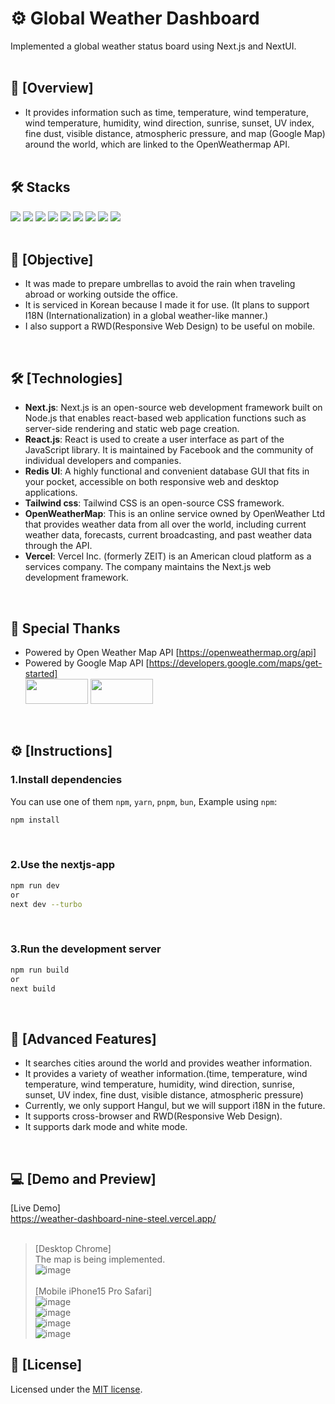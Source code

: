 # ⚙️ Global Weather Dashboard <br/>
 Implemented a global weather status board using Next.js and NextUI.
<br/>
<br/>

## 📢 [Overview]
- It provides information such as time, temperature, wind temperature, wind temperature, humidity, wind direction, sunrise, sunset, UV index, fine dust, visible distance, atmospheric pressure, and map (Google Map) around the world, which are linked to the OpenWeathermap API.
<br/><br/>

## 🛠️ Stacks
<img src="https://img.shields.io/badge/Next.js-000000?logo=Next.js&logoColor=white"/> <img src="https://img.shields.io/badge/React.js-%2320232a.svg?&logo=react&logoColor=%2361DAFB"/> <img src="https://img.shields.io/badge/radix%20ui-161618.svg?logo=radix-ui&logoColor=white" /> <img src="https://img.shields.io/badge/Tailwind CSS-06B6D4?logo=Tailwind CSS&logoColor=white"/> <img src="https://img.shields.io/badge/typescript-%23007ACC.svg?logo=typescript&logoColor=white"/> <img src="https://img.shields.io/badge/javascript-%23323330.svg?&logo=javascript&logoColor=%23F7DF1E"/> <img src="https://img.shields.io/badge/html5-%23E34F26.svg?&logo=html5&logoColor=white" /> <img src="https://img.shields.io/badge/CSS3-1572B6?logo=css3&logoColor=white"/> <img src="https://img.shields.io/badge/Vercel-000000?logo=Vercel&logoColor=white"/> <br/><br/>

## 🚩 [Objective]
- It was made to prepare umbrellas to avoid the rain when traveling abroad or working outside the office.
- It is serviced in Korean because I made it for use. (It plans to support I18N (Internationalization) in a global weather-like manner.)
- I also support a RWD(Responsive Web Design) to be useful on mobile.
<br/>

## 🛠️ [Technologies]
- **Next.js**: Next.js is an open-source web development framework built on Node.js that enables react-based web application functions such as server-side rendering and static web page creation.
- **React.js**: React is used to create a user interface as part of the JavaScript library. It is maintained by Facebook and the community of individual developers and companies.
- **Redis UI**: A highly functional and convenient database GUI that fits in your pocket, accessible on both responsive web and desktop applications.
- **Tailwind css**: Tailwind CSS is an open-source CSS framework.
- **OpenWeatherMap**: This is an online service owned by OpenWeather Ltd that provides weather data from all over the world, including current weather data, forecasts, current broadcasting, and past weather data through the API.
- **Vercel**: Vercel Inc. (formerly ZEIT) is an American cloud platform as a services company. The company maintains the Next.js web development framework.
<br/>

## 🙏 Special Thanks
- Powered by Open Weather Map API [https://openweathermap.org/api] <br/>
- Powered by Google Map API [https://developers.google.com/maps/get-started] <br/>
<img src="https://github.com/user-attachments/assets/9cbeb288-559d-4334-a3f5-3391a6ad8f3f" width=100 height=40 /> <img src="https://github.com/user-attachments/assets/8e51300c-c827-4ac0-98ee-c5eda5373bc4" width=100 height=40 />
<br/>

## ⚙️ [Instructions]

### 1.Install dependencies
You can use one of them `npm`, `yarn`, `pnpm`, `bun`, Example using `npm`:
```bash
npm install
```
<br/>

### 2.Use the nextjs-app

```bash
npm run dev
or
next dev --turbo
```
<br/>

### 3.Run the development server

```bash
npm run build
or
next build
```
<br/>

## 📌 [Advanced Features]
* It searches cities around the world and provides weather information. <br/>
* It provides a variety of weather information.(time, temperature, wind temperature, wind temperature, humidity, wind direction, sunrise, sunset, UV index, fine dust, visible distance, atmospheric pressure)
* Currently, we only support Hangul, but we will support i18N in the future.
* It supports cross-browser and RWD(Responsive Web Design).
* It supports dark mode and white mode.
<br/>

## 💻 [Demo and Preview]
[Live Demo] <br/>
https://weather-dashboard-nine-steel.vercel.app/ <br/><br/>

>
> [Desktop Chrome] <br/>
> The map is being implemented. <br/>
> ![image](https://github.com/user-attachments/assets/03ea259e-36cb-44d8-ad7b-1894dad51e13) <br/><br/>
> [Mobile iPhone15 Pro Safari] <br/>
> ![image](https://github.com/user-attachments/assets/bf190269-6919-4940-9c0f-0e1891315dde) <br/>
> ![image](https://github.com/user-attachments/assets/7fa8bcd6-1ebf-4eaa-98c3-ff88f29c1dd2) <br/>
> ![image](https://github.com/user-attachments/assets/58a81d7a-fe35-4331-a983-3f73aecf20db) <br/>
> ![image](https://github.com/user-attachments/assets/cbd544e4-55d3-4e02-90a0-9fa03c2cd4d8) <br/>
>

## 🔑 [License]
Licensed under the [MIT license](https://github.com/nextui-org/next-app-template/blob/main/LICENSE).

<br/>
<br/>
